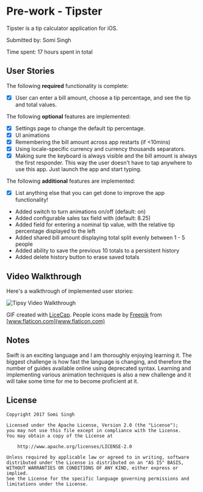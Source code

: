 # Pre-work - Tipster

Tipster is a tip calculator application for iOS.

Submitted by: Somi Singh

Time spent: 17 hours spent in total

## User Stories

The following **required** functionality is complete:

* [x] User can enter a bill amount, choose a tip percentage, and see the tip and total values.

The following **optional** features are implemented:
* [x] Settings page to change the default tip percentage.
* [x] UI animations
* [x] Remembering the bill amount across app restarts (if <10mins)
* [x] Using locale-specific currency and currency thousands separators.
* [x] Making sure the keyboard is always visible and the bill amount is always the first responder. This way the user doesn't have to tap anywhere to use this app. Just launch the app and start typing.

The following **additional** features are implemented:

- [x] List anything else that you can get done to improve the app functionality!
* Added switch to turn animations on/off (default: on)
* Added configurable sales tax field with (default: 8.25)
* Added field for entering a nominal tip value, with the relative tip percentage displayed to the left
* Added shared bill amount displaying total split evenly between 1 - 5 people
* Added ability to save the previous 10 totals to a persistent history
* Added delete history button to erase saved totals

## Video Walkthrough 

Here's a walkthrough of implemented user stories:

![Tipsy Video Walkthrough](https://i.imgur.com/scb787c.gif)

GIF created with [LiceCap](http://www.cockos.com/licecap/).
People icons made by [Freepik](www.freepik.com) from [www.flaticon.com](www.flaticon.com)

## Notes

Swift is an exciting language and I am thoroughly enjoying learning it.  The biggest challenge is how fast the language is changing, and therefore the number of guides available online using deprecated syntax.
Learning and implementing various animation techniques is also a new challenge and it will take some time for me to become proficient at it.

## License

    Copyright 2017 Somi Singh

    Licensed under the Apache License, Version 2.0 (the "License");
    you may not use this file except in compliance with the License.
    You may obtain a copy of the License at

        http://www.apache.org/licenses/LICENSE-2.0

    Unless required by applicable law or agreed to in writing, software
    distributed under the License is distributed on an "AS IS" BASIS,
    WITHOUT WARRANTIES OR CONDITIONS OF ANY KIND, either express or implied.
    See the License for the specific language governing permissions and
    limitations under the License.
